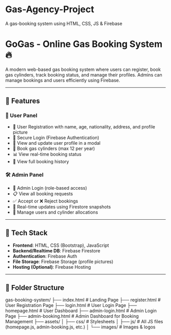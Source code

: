 # Gas-Agency-Project
A gas-booking system using HTML, CSS, JS &amp; Firebase
# GoGas - Online Gas Booking System 🔥

A modern web-based gas booking system where users can register, book gas cylinders, track booking status, and manage their profiles. Admins can manage bookings and users efficiently using Firebase.

---

## 🚀 Features

### 👤 User Panel
- 🔐 User Registration with name, age, nationality, address, and profile picture
- 🔑 Secure Login (Firebase Authentication)
- 👤 View and update user profile in a modal
- 🛒 Book gas cylinders (max 12 per year)
- 📊 View real-time booking status
- 📜 View full booking history

### 🛠️ Admin Panel
- 🔐 Admin Login (role-based access)
- 📋 View all booking requests
- ✅ Accept or ❌ Reject bookings
- 🔄 Real-time updates using Firestore snapshots
- 🧑 Manage users and cylinder allocations

---

## 🧰 Tech Stack

- **Frontend**: HTML, CSS (Bootstrap), JavaScript
- **Backend/Realtime DB**: Firebase Firestore
- **Authentication**: Firebase Auth
- **File Storage**: Firebase Storage (profile pictures)
- **Hosting (Optional)**: Firebase Hosting

---

## 📁 Folder Structure

gas-booking-system/ ├── index.html # Landing Page ├── register.html # User Registration Page ├── login.html # User Login Page ├── homepage.html # User Dashboard ├── admin-login.html # Admin Login Page ├── admin-booking.html # Admin Dashboard for Booking Management ├── assets/ │ ├── css/ # Stylesheets │ ├── js/ # All JS files (homepage.js, admin-booking.js, etc.) │ └── images/ # Images & logos
